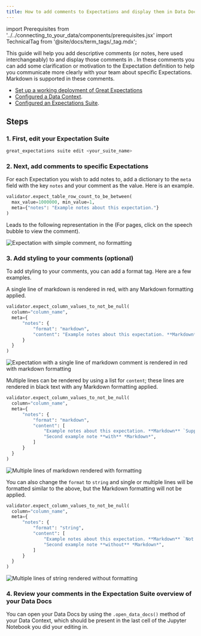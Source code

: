 ```yaml
---
title: How to add comments to Expectations and display them in Data Docs
---
```

import Prerequisites from '../../connecting_to_your_data/components/prerequisites.jsx'
import TechnicalTag from '@site/docs/term_tags/_tag.mdx';

This guide will help you add descriptive comments (or notes, here used interchangeably) to <TechnicalTag tag="expectation" text="Expectations" /> and display those comments in <TechnicalTag tag="data_docs" text="Data Docs" />. In these comments you can add some clarification or motivation to the Expectation definition to help you communicate more clearly with your team about specific Expectations. Markdown is supported in these comments.

<Prerequisites>

- [Set up a working deployment of Great Expectations](../../../tutorials/getting_started/tutorial_overview.md)
- [Configured a Data Context](../../../tutorials/getting_started/tutorial_setup.md).
- [Configured an Expectations Suite](../../../tutorials/getting_started/tutorial_create_expectations.md).

</Prerequisites>

## Steps

### 1. First, edit your Expectation Suite

```bash
great_expectations suite edit <your_suite_name>
```

### 2. Next, add comments to specific Expectations

For each Expectation you wish to add notes to, add a dictionary to the ``meta`` field with the key ``notes`` and your comment as the value. Here is an example.

```python
validator.expect_table_row_count_to_be_between(
  max_value=1000000, min_value=1,
  meta={"notes": "Example notes about this expectation."}
)
```

Leads to the following representation in the <TechnicalTag tag="data_docs" text="Data Docs" /> (For <TechnicalTag tag="expectation_suite" text="Expectation Suite" /> pages, click on the speech bubble to view the comment).

![Expectation with simple comment, no formatting](../../../images/table_level_no_format.png)

### 3. Add styling to your comments (optional)

To add styling to your comments, you can add a format tag. Here are a few examples.

A single line of markdown is rendered in red, with any Markdown formatting applied.

```python
validator.expect_column_values_to_not_be_null(
  column="column_name",
  meta={
      "notes": {
          "format": "markdown",
          "content": "Example notes about this expectation. **Markdown** `Supported`."
      }
  }
)
```

![Expectation with a single line of markdown comment is rendered in red with markdown formatting](../../../images/single_line_markdown_red.png)

Multiple lines can be rendered by using a list for ``content``; these lines are rendered in black text with any Markdown formatting applied.

```python
validator.expect_column_values_to_not_be_null(
  column="column_name",
  meta={
      "notes": {
          "format": "markdown",
          "content": [
              "Example notes about this expectation. **Markdown** `Supported`.",
              "Second example note **with** *Markdown*",
          ]
      }
  }
)
```

![Multiple lines of markdown rendered with formatting](../../../images/multiple_line_markdown.png)

You can also change the ``format`` to ``string`` and single or multiple lines will be formatted similar to the above, but the Markdown formatting will not be applied.

```python
validator.expect_column_values_to_not_be_null(
  column="column_name",
  meta={
      "notes": {
          "format": "string",
          "content": [
              "Example notes about this expectation. **Markdown** `Not Supported`.",
              "Second example note **without** *Markdown*",
          ]
      }
  }
)
```

![Multiple lines of string rendered without formatting](../../../images/multiple_line_string.png)



### 4. Review your comments in the Expectation Suite overview of your Data Docs

You can open your Data Docs by using the `.open_data_docs()` method of your Data Context, which should be present in the last cell of the Jupyter Notebook you did your editing in.